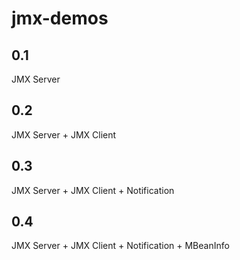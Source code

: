 # jmx-demos

## 0.1
JMX Server

## 0.2
JMX Server + JMX Client

## 0.3
JMX Server + JMX Client + Notification

## 0.4
JMX Server + JMX Client + Notification + MBeanInfo
